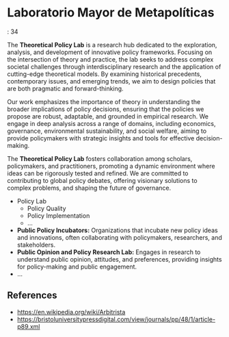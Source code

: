 # Laboratorio Mayor de Metapolíticas

: 34

The **Theoretical Policy Lab** is a research hub dedicated to the exploration, analysis, and development of innovative policy frameworks. Focusing on the intersection of theory and practice, the lab seeks to address complex societal challenges through interdisciplinary research and the application of cutting-edge theoretical models. By examining historical precedents, contemporary issues, and emerging trends, we aim to design policies that are both pragmatic and forward-thinking.

Our work emphasizes the importance of theory in understanding the broader implications of policy decisions, ensuring that the policies we propose are robust, adaptable, and grounded in empirical research. We engage in deep analysis across a range of domains, including economics, governance, environmental sustainability, and social welfare, aiming to provide policymakers with strategic insights and tools for effective decision-making.

The **Theoretical Policy Lab** fosters collaboration among scholars, policymakers, and practitioners, promoting a dynamic environment where ideas can be rigorously tested and refined. We are committed to contributing to global policy debates, offering visionary solutions to complex problems, and shaping the future of governance.

- Policy Lab
    - Policy Quality
    - Policy Implementation
    - …
- **Public Policy Incubators:** Organizations that incubate new policy ideas and innovations, often collaborating with policymakers, researchers, and stakeholders.
- **Public Opinion and Policy Research Lab:** Engages in research to understand public opinion, attitudes, and preferences, providing insights for policy-making and public engagement.
- …

## References

- https://en.wikipedia.org/wiki/Arbitrista
- https://bristoluniversitypressdigital.com/view/journals/pp/48/1/article-p89.xml